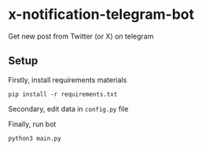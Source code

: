 # x-notification-telegram-bot
Get new post from Twitter (or X) on telegram


## Setup
Firstly, install requirements materials

```
pip install -r requirements.txt
```

Secondary, edit data in `config.py` file

Finally, run bot

```
python3 main.py
```



